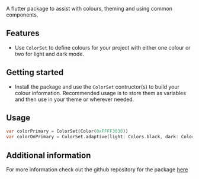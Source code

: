 A flutter package to assist with colours, theming and using common components.
## Features

- Use `ColorSet` to define colours for your project with either one colour or two for light and dark mode. 

## Getting started

- Install the package and use the `ColorSet` contructor(s) to build your colour information. Recommended usage is to store them as variables and then use in your theme or wherever needed.

## Usage

```dart
var colorPrimary = ColorSet(Color(0xFFFF3030))
var colorOnPrimary = ColorSet.adaptive(light: Colors.black, dark: Colors.white);
```

## Additional information

For more information check out the github repository for the package [here](https://github.com/padamchopra/tai-themer)
